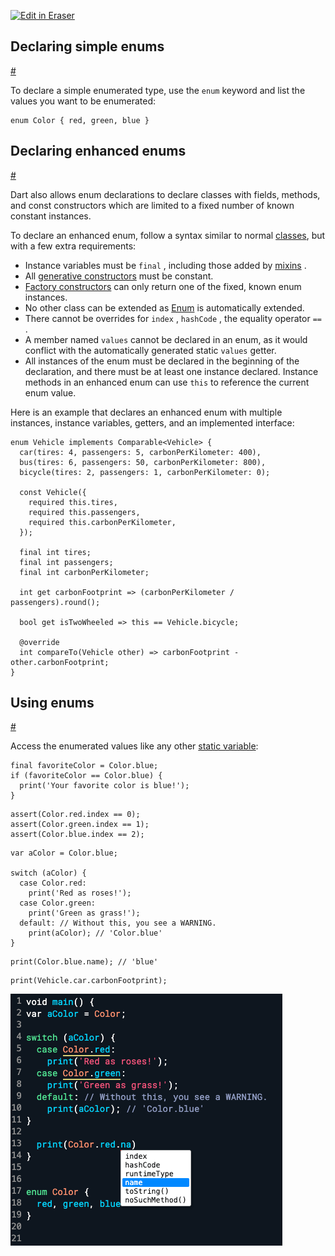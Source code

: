 <p><a target="_blank" href="https://app.eraser.io/workspace/l4LnAwjnWJmnhDED126X" id="edit-in-eraser-github-link"><img alt="Edit in Eraser" src="https://firebasestorage.googleapis.com/v0/b/second-petal-295822.appspot.com/o/images%2Fgithub%2FOpen%20in%20Eraser.svg?alt=media&amp;token=968381c8-a7e7-472a-8ed6-4a6626da5501"></a></p>

## Declaring simple enums
[﻿#](https://dart.dev/language/enums#declaring-simple-enums) 

To declare a simple enumerated type, use the `enum` keyword and list the values you want to be enumerated:

```
enum Color { red, green, blue }
```
## Declaring enhanced enums
[﻿#](https://dart.dev/language/enums#declaring-enhanced-enums) 

Dart also allows enum declarations to declare classes with fields, methods, and const constructors which are limited to a fixed number of known constant instances.

To declare an enhanced enum, follow a syntax similar to normal [﻿classes](https://dart.dev/language/classes), but with a few extra requirements:

- Instance variables must be `final` , including those added by [﻿mixins](https://dart.dev/language/mixins) .
- All [﻿generative constructors](https://dart.dev/language/constructors#constant-constructors)  must be constant.
- [﻿Factory constructors](https://dart.dev/language/constructors#factory-constructors)  can only return one of the fixed, known enum instances.
- No other class can be extended as [﻿Enum](https://api.dart.dev/stable/dart-core/Enum-class.html)  is automatically extended.
- There cannot be overrides for `index` , `hashCode` , the equality operator `==` .
- A member named `values`  cannot be declared in an enum, as it would conflict with the automatically generated static `values`  getter.
- All instances of the enum must be declared in the beginning of the declaration, and there must be at least one instance declared.
Instance methods in an enhanced enum can use `this` to reference the current enum value.

Here is an example that declares an enhanced enum with multiple instances, instance variables, getters, and an implemented interface:

```
enum Vehicle implements Comparable<Vehicle> {
  car(tires: 4, passengers: 5, carbonPerKilometer: 400),
  bus(tires: 6, passengers: 50, carbonPerKilometer: 800),
  bicycle(tires: 2, passengers: 1, carbonPerKilometer: 0);

  const Vehicle({
    required this.tires,
    required this.passengers,
    required this.carbonPerKilometer,
  });

  final int tires;
  final int passengers;
  final int carbonPerKilometer;

  int get carbonFootprint => (carbonPerKilometer / passengers).round();

  bool get isTwoWheeled => this == Vehicle.bicycle;

  @override
  int compareTo(Vehicle other) => carbonFootprint - other.carbonFootprint;
}
```
## Using enums
[﻿#](https://dart.dev/language/enums#using-enums) 

Access the enumerated values like any other [﻿static variable](https://dart.dev/language/classes#class-variables-and-methods):

```
final favoriteColor = Color.blue;
if (favoriteColor == Color.blue) {
  print('Your favorite color is blue!');
}
```
```
assert(Color.red.index == 0);
assert(Color.green.index == 1);
assert(Color.blue.index == 2);
```
```
var aColor = Color.blue;

switch (aColor) {
  case Color.red:
    print('Red as roses!');
  case Color.green:
    print('Green as grass!');
  default: // Without this, you see a WARNING.
    print(aColor); // 'Color.blue'
}
```
```
print(Color.blue.name); // 'blue'
```
```
print(Vehicle.car.carbonFootprint);
```
![Screenshot 2024-08-07 at 10.24.54 PM.png](/.eraser/l4LnAwjnWJmnhDED126X___VX62QT0iRNNAjvNzl3utFBVzgTD3___a2XiB57_FhT5Kf181b4-t.png "Screenshot 2024-08-07 at 10.24.54 PM.png")







<!--- Eraser file: https://app.eraser.io/workspace/l4LnAwjnWJmnhDED126X --->